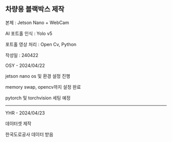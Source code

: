 ## 차량용 블랙박스 제작

본체 : Jetson Nano + WebCam

AI 포트홀 인식 : Yolo v5

포트홀 영상 처리 : Open Cv, Python

작성일 : 240422

OSY - 2024/04/22

jetson nano os 및 환경 설정 진행

memory swap, opencv까지 설정 완료

pytorch 및 torchvision 세팅 예정

----------------------------------

YHR - 2024/04/23

데이터셋 제작

한국도로공사 데이터 받음
